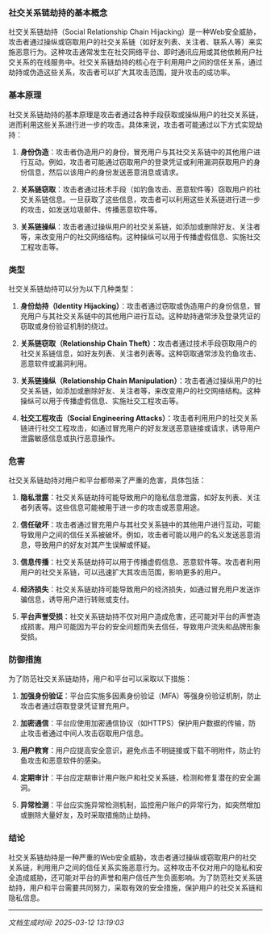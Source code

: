 ### 社交关系链劫持的基本概念

社交关系链劫持（Social Relationship Chain Hijacking）是一种Web安全威胁，攻击者通过操纵或窃取用户的社交关系链（如好友列表、关注者、联系人等）来实施恶意行为。这种攻击通常发生在社交网络平台、即时通讯应用或其他依赖用户社交关系的在线服务中。社交关系链劫持的核心在于利用用户之间的信任关系，通过劫持或伪造这些关系，攻击者可以扩大其攻击范围，提升攻击的成功率。

### 基本原理

社交关系链劫持的基本原理是攻击者通过各种手段获取或操纵用户的社交关系链，进而利用这些关系进行进一步的攻击。具体来说，攻击者可能通过以下方式实现劫持：

1. **身份伪造**：攻击者伪造用户的身份，冒充用户与其社交关系链中的其他用户进行互动。例如，攻击者可能通过窃取用户的登录凭证或利用漏洞获取用户的身份信息，然后以该用户的身份发送恶意消息或请求。

2. **关系链窃取**：攻击者通过技术手段（如钓鱼攻击、恶意软件等）窃取用户的社交关系链信息。一旦获取了这些信息，攻击者可以利用这些关系链进行进一步的攻击，如发送垃圾邮件、传播恶意软件等。

3. **关系链操纵**：攻击者通过操纵用户的社交关系链，如添加或删除好友、关注者等，来改变用户的社交网络结构。这种操纵可以用于传播虚假信息、实施社交工程攻击等。

### 类型

社交关系链劫持可以分为以下几种类型：

1. **身份劫持（Identity Hijacking）**：攻击者通过窃取或伪造用户的身份信息，冒充用户与其社交关系链中的其他用户进行互动。这种劫持通常涉及登录凭证的窃取或身份验证机制的绕过。

2. **关系链窃取（Relationship Chain Theft）**：攻击者通过技术手段窃取用户的社交关系链信息，如好友列表、关注者列表等。这种窃取通常涉及钓鱼攻击、恶意软件或漏洞利用。

3. **关系链操纵（Relationship Chain Manipulation）**：攻击者通过操纵用户的社交关系链，如添加或删除好友、关注者等，来改变用户的社交网络结构。这种操纵可以用于传播虚假信息、实施社交工程攻击等。

4. **社交工程攻击（Social Engineering Attacks）**：攻击者利用用户的社交关系链进行社交工程攻击，如通过冒充用户的好友发送恶意链接或请求，诱导用户泄露敏感信息或执行恶意操作。

### 危害

社交关系链劫持对用户和平台都带来了严重的危害，具体包括：

1. **隐私泄露**：社交关系链劫持可能导致用户的隐私信息泄露，如好友列表、关注者列表等。这些信息可能被用于进一步的攻击或恶意用途。

2. **信任破坏**：攻击者通过冒充用户与其社交关系链中的其他用户进行互动，可能导致用户之间的信任关系被破坏。例如，攻击者可能以用户的名义发送恶意消息，导致用户的好友对其产生误解或怀疑。

3. **信息传播**：社交关系链劫持可以用于传播虚假信息、恶意软件等。攻击者利用用户的社交关系链，可以迅速扩大其攻击范围，影响更多的用户。

4. **经济损失**：社交关系链劫持可能导致用户的经济损失，如通过冒充用户发送诈骗信息，诱导用户进行转账或支付。

5. **平台声誉受损**：社交关系链劫持不仅对用户造成危害，还可能对平台的声誉造成损害。用户可能因为平台的安全问题而失去信任，导致用户流失和品牌形象受损。

### 防御措施

为了防范社交关系链劫持，用户和平台可以采取以下措施：

1. **加强身份验证**：平台应实施多因素身份验证（MFA）等强身份验证机制，防止攻击者通过窃取登录凭证冒充用户。

2. **加密通信**：平台应使用加密通信协议（如HTTPS）保护用户数据的传输，防止攻击者通过中间人攻击窃取用户信息。

3. **用户教育**：用户应提高安全意识，避免点击不明链接或下载不明附件，防止钓鱼攻击和恶意软件的感染。

4. **定期审计**：平台应定期审计用户账户和社交关系链，检测和修复潜在的安全漏洞。

5. **异常检测**：平台应实施异常检测机制，监控用户账户的异常行为，如突然增加或删除大量好友，及时采取措施防止劫持。

### 结论

社交关系链劫持是一种严重的Web安全威胁，攻击者通过操纵或窃取用户的社交关系链，利用用户之间的信任关系实施恶意行为。这种攻击不仅对用户的隐私和安全造成威胁，还可能对平台的声誉和用户信任产生负面影响。为了防范社交关系链劫持，用户和平台需要共同努力，采取有效的安全措施，保护用户的社交关系链和隐私信息。

---

*文档生成时间: 2025-03-12 13:19:03*




















